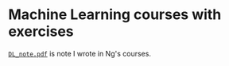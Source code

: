 # Machine Learning courses with exercises
[`DL_note.pdf`](https://github.com/JSKao/ML_Phys/DL_note.pdf) is note I wrote in Ng's courses.
